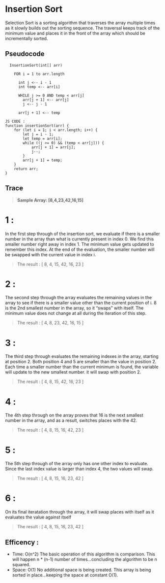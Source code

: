 # Insertion Sort

Selection Sort is a sorting algorithm that traverses the array multiple times as it slowly builds out the sorting sequence. The traversal keeps track of the minimum value and places it in the front of the array which should be incrementally sorted.

## Pseudocode

``` 
  InsertionSort(int[] arr)

    FOR i = 1 to arr.length

      int j <-- i - 1
      int temp <-- arr[i]

      WHILE j >= 0 AND temp < arr[j]
        arr[j + 1] <-- arr[j]
        j <-- j - 1

      arr[j + 1] <-- temp
```
 
```
JS CODE :  
function insertionSort(arr) {
    for (let i = 1; i < arr.length; i++) {
        let j = i - 1;
        let temp = arr[i];
        while ((j >= 0) && (temp < arr[j])) {
            arr[j + 1] = arr[j];
            j--;
        }
        arr[j + 1] = temp;
    }
    return arr;
}

```
## Trace

> **Sample Array: [8,4,23,42,16,15]**

 # 1 :
In the first step through of the insertion sort, we evaluate if there is a smaller number in the array than what is currently present in index 0. We find this smaller number right away in index 1. The minimum value gets updated to remember this index. At the end of the evaluation, the smaller number will be swapped with the current value in index i.

> The result : [ 8, 4, 15, 42, 16, 23 ]

# 2 :
The second step through the array evaluates the remaining values in the array to see if there is a smaller value other than the current position of i. 8 is the 2nd smallest number in the array, so it “swaps” with itself. The minimum value does not change at all during the iteration of this step.

> The result : [ 4, 8, 23, 42, 16, 15 ]

# 3 :
The third step through evaluates the remaining indexes in the array, starting at position 2. Both position 4 and 5 are smaller than the value in position 2. Each time a smaller number than the current minimum is found, the variable will update to the new smallest number. it will swap with position 2.

>The result :  [ 4, 8, 15, 42, 16, 23 ]

# 4 :
The 4th step through on the array proves that 16 is the next smallest number in the array, and as a result, switches places with the 42.

>The result : [ 4, 8, 15, 16, 42, 23 ]

# 5 :
The 5th step through of the array only has one other index to evaluate. Since the last index value is larger than index 4, the two values will swap.

>The result : [ 4, 8, 15, 16, 23, 42 ]

#  6 :
On its final iteratation through the array, it will swap places with itself as it evaluates the value against itself 

>The result : [ 4, 8, 15, 16, 23, 42 ]

## Efficency : 

- Time: O(n^2)
The basic operation of this algorithm is comparison. This will happen n * (n-1) number of times…concluding the algorithm to be n squared.
- Space: O(1)
No additional space is being created. This array is being sorted in place…keeping the space at constant O(1).

